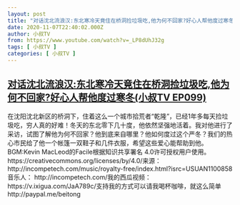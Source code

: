 ```yaml
---
layout: post
title: "对话沈北流浪汉:东北寒冷天竟住在桥洞捡垃圾吃,他为何不回家?好心人帮他度过寒冬(小叔TV EP099)"
date: 2020-11-07T22:40:02.000Z
author: 小叔TV
from: https://www.youtube.com/watch?v=_LP8dUhJ32g
tags: [ 小叔TV ]
categories: [ 小叔TV ]
---
```

<!--1604788802000-->
[对话沈北流浪汉:东北寒冷天竟住在桥洞捡垃圾吃,他为何不回家?好心人帮他度过寒冬(小叔TV EP099)](https://www.youtube.com/watch?v=_LP8dUhJ32g)
------

<div>
在沈阳沈北新区的桥洞下，住着这么一个城市拾荒者“乾隆”，已经1年多每天捡垃圾吃，穷人真的好难！冬天的东北零下几十度，他依然坚强地活着。我对他进行了采访，试图了解他为何不回家？他到底来自哪里？他如何度过这个严冬？我们的热心市民给了他一个帐篷一双鞋子和几件衣服，希望这些爱心能帮助到他。BGM:Kevin MacLeod的Facile根据知识共享署名 4.0许可授权用户使用。 https://creativecommons.org/licenses/by/4.0/来源： http://incompetech.com/music/royalty-free/index.html?isrc=USUAN1100858音乐人： http://incompetech.com/我的西瓜视频：https://v.ixigua.com/JaA789c/支持我的方式可以请我喝杯咖啡，就这么简单http://paypal.me/beitong
</div>
